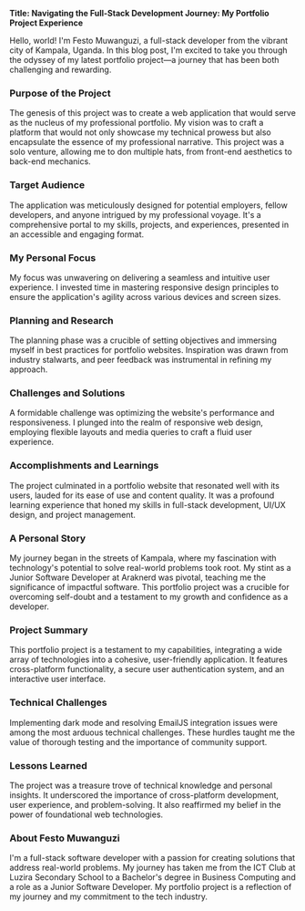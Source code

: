 **Title: Navigating the Full-Stack Development Journey: My Portfolio Project Experience**

Hello, world! I'm Festo Muwanguzi, a full-stack developer from the vibrant city of Kampala, Uganda. In this blog post, I'm excited to take you through the odyssey of my latest portfolio project—a journey that has been both challenging and rewarding.

### Purpose of the Project
The genesis of this project was to create a web application that would serve as the nucleus of my professional portfolio. My vision was to craft a platform that would not only showcase my technical prowess but also encapsulate the essence of my professional narrative. This project was a solo venture, allowing me to don multiple hats, from front-end aesthetics to back-end mechanics.

### Target Audience
The application was meticulously designed for potential employers, fellow developers, and anyone intrigued by my professional voyage. It's a comprehensive portal to my skills, projects, and experiences, presented in an accessible and engaging format.

### My Personal Focus
My focus was unwavering on delivering a seamless and intuitive user experience. I invested time in mastering responsive design principles to ensure the application's agility across various devices and screen sizes.

### Planning and Research
The planning phase was a crucible of setting objectives and immersing myself in best practices for portfolio websites. Inspiration was drawn from industry stalwarts, and peer feedback was instrumental in refining my approach.

### Challenges and Solutions
A formidable challenge was optimizing the website's performance and responsiveness. I plunged into the realm of responsive web design, employing flexible layouts and media queries to craft a fluid user experience.

### Accomplishments and Learnings
The project culminated in a portfolio website that resonated well with its users, lauded for its ease of use and content quality. It was a profound learning experience that honed my skills in full-stack development, UI/UX design, and project management.

### A Personal Story
My journey began in the streets of Kampala, where my fascination with technology's potential to solve real-world problems took root. My stint as a Junior Software Developer at Araknerd was pivotal, teaching me the significance of impactful software. This portfolio project was a crucible for overcoming self-doubt and a testament to my growth and confidence as a developer.

### Project Summary
This portfolio project is a testament to my capabilities, integrating a wide array of technologies into a cohesive, user-friendly application. It features cross-platform functionality, a secure user authentication system, and an interactive user interface.

### Technical Challenges
Implementing dark mode and resolving EmailJS integration issues were among the most arduous technical challenges. These hurdles taught me the value of thorough testing and the importance of community support.

### Lessons Learned
The project was a treasure trove of technical knowledge and personal insights. It underscored the importance of cross-platform development, user experience, and problem-solving. It also reaffirmed my belief in the power of foundational web technologies.

### About Festo Muwanguzi
I'm a full-stack software developer with a passion for creating solutions that address real-world problems. My journey has taken me from the ICT Club at Luzira Secondary School to a Bachelor's degree in Business Computing and a role as a Junior Software Developer. My portfolio project is a reflection of my journey and my commitment to the tech industry.
